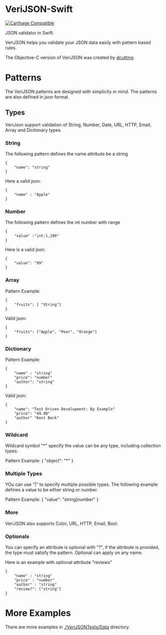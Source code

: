 # VeriJSON-Swift

[![Carthage Compatible](https://img.shields.io/badge/Carthage-compatible-4BC51D.svg?style=flat)](https://github.com/Carthage/Carthage)

JSON validator in Swift. 

VeriJSON helps you validate your JSON data easily with pattern based rules. 

The Objective-C version of VeriJSON was created by [dcutting](https://bitbucket.org/dcutting/verijson).

# Patterns

The VeriJSON patterns are designed with simplicity in mind. The patterns are also defined in json format. 

## Types

VeriJson support validation of String, Number, Date, URL, HTTP, Email, Array and Dictionary types.

### String

The following pattern defines the name attribute be a string

	{
		"name": "string"
	}
	
Here a valid json: 

	{
		"name" : "Apple"
	}
	
### Number

The following pattern defines the int number with range

	{
		"value" :"int:1,100"
	}
	
Here is a valid json:

	{
		"value": "99"
	}
	
### Array

Pattern Example: 

	{
		"fruits": [ "String"]
	}
	
Valid json:

	{
		"fruits": ["Apple", "Pear", "Orange"]	
	}
	
### Dictionary

Pattern Example:

	{
		"name" : "string"
		"price": "number" 
		"author": "string"
	}
	
Valid json:
	
	{
		"name": "Test Driven Development: By Example"
		"price": "49.00"
		"author" "Kent Beck"	
	}

### Wildcard

Wildcard symbol "*" specify the value can be any type, including collection types.  

Pattern Example: 
	{
		"object": "*" 
	}
	
### Multiple Types

YOu can use "|" to specify multiple possible types.  The following example defines a value to be either string or number. 

Pattern Example: 
	{
		"value": "string|number"
	}
	
	
### More

VeriJSON also supports Color, URL, HTTP, Email, Bool. 	

### Optionals
	

You can specify an attribute is optional with "?", if the attribute is provided, the type must satisfy the pattern.  Optional can apply on any name. 

Here is an example with optional attribute "reviews"

	{ 
		"name" : "string"
		"price" : "number"
		"author" : "string"
		"review?": ["string"]
	}
	
# More Examples

There are more examples in [./VeriJSONTests/Data](./VeriJSONTests/Data) directory. 

